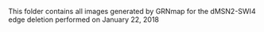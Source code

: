 This folder contains all images generated by GRNmap for the dMSN2-SWI4 edge deletion performed on January 22, 2018
